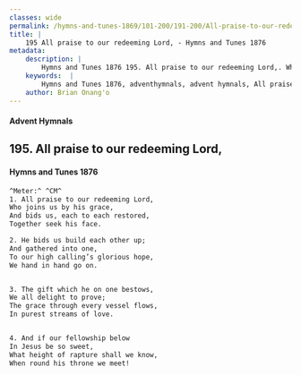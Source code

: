 ```yaml
---
classes: wide
permalink: /hymns-and-tunes-1869/101-200/191-200/All-praise-to-our-redeeming-Lord,/
title: |
    195 All praise to our redeeming Lord, - Hymns and Tunes 1876
metadata:
    description: |
        Hymns and Tunes 1876 195. All praise to our redeeming Lord,. Who joins us by his grace, And bids us, each to each restored, Together seek his face. 
    keywords:  |
        Hymns and Tunes 1876, adventhymnals, advent hymnals, All praise to our redeeming Lord,, Who joins us by his grace,, 
    author: Brian Onang'o
---
```


#### Advent Hymnals
## 195. All praise to our redeeming Lord,
####  Hymns and Tunes 1876

```txt
^Meter:^ ^CM^
1. All praise to our redeeming Lord,
Who joins us by his grace,
And bids us, each to each restored,
Together seek his face.

2. He bids us build each other up;
And gathered into one,
To our high calling’s glorious hope,
We hand in hand go on.


3. The gift which he on one bestows,
We all delight to prove;
The grace through every vessel flows,
In purest streams of love.


4. And if our fellowship below
In Jesus be so sweet,
What height of rapture shall we know,
When round his throne we meet!
```